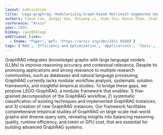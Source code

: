 ```yaml
---
layout: publication
title: 'Lego-graphrag: Modularizing Graph-based Retrieval-augmented Generation For Design Space Exploration'
authors: Yukun Cao, Zengyi Gao, Zhiyang Li, Xike Xie, Kevin Zhou, Jianliang Xu
conference: "Arxiv"
year: 2024
bibkey: cao2024lego
additional_links:
  - {name: "Paper", url: 'https://arxiv.org/abs/2411.05844'}
tags: ['RAG', 'Efficiency and Optimization', 'Applications', 'Tools', 'Fine-Tuning', 'Reinforcement Learning']
---
```

GraphRAG integrates (knowledge) graphs with large language models (LLMs) to
improve reasoning accuracy and contextual relevance. Despite its promising
applications and strong relevance to multiple research communities, such as
databases and natural language processing, GraphRAG currently lacks modular
workflow analysis, systematic solution frameworks, and insightful empirical
studies. To bridge these gaps, we propose LEGO-GraphRAG, a modular framework
that enables: 1) fine-grained decomposition of the GraphRAG workflow, 2)
systematic classification of existing techniques and implemented GraphRAG
instances, and 3) creation of new GraphRAG instances. Our framework facilitates
comprehensive empirical studies of GraphRAG on large-scale real-world graphs
and diverse query sets, revealing insights into balancing reasoning quality,
runtime efficiency, and token or GPU cost, that are essential for building
advanced GraphRAG systems.
